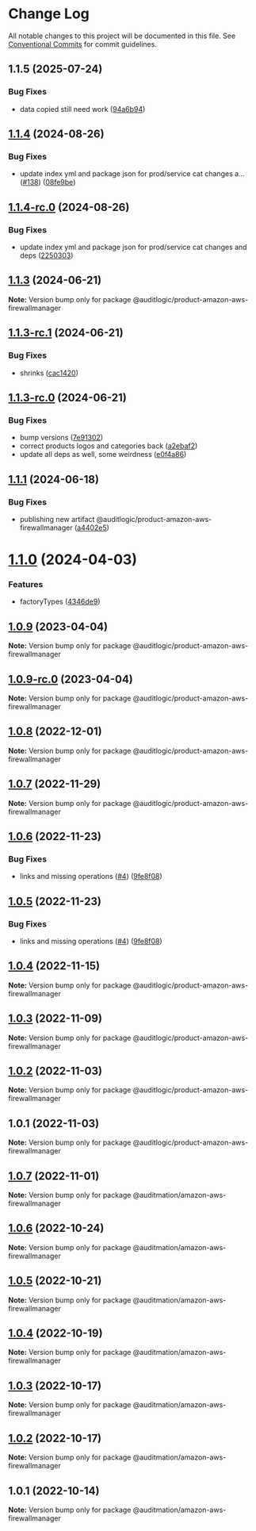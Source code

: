 # Change Log

All notable changes to this project will be documented in this file.
See [Conventional Commits](https://conventionalcommits.org) for commit guidelines.

## 1.1.5 (2025-07-24)


### Bug Fixes

* data copied still need work ([94a6b94](https://github.com/zerobias-org/product/commit/94a6b942fb0516367548599d739529536132755a))





## [1.1.4](https://github.com/auditlogic/product/compare/@auditlogic/product-amazon-aws-firewallmanager@1.1.3...@auditlogic/product-amazon-aws-firewallmanager@1.1.4) (2024-08-26)


### Bug Fixes

* update index yml and package json for prod/service cat changes a… ([#138](https://github.com/auditlogic/product/issues/138)) ([08fe9be](https://github.com/auditlogic/product/commit/08fe9beb1c8457462a19bc69caa02e6212d97e1a))





## [1.1.4-rc.0](https://github.com/auditlogic/product/compare/@auditlogic/product-amazon-aws-firewallmanager@1.1.3...@auditlogic/product-amazon-aws-firewallmanager@1.1.4-rc.0) (2024-08-26)


### Bug Fixes

* update index yml and package json for prod/service cat changes and deps ([2250303](https://github.com/auditlogic/product/commit/225030363a363608240135b7ebed386b28f01e4b))





## [1.1.3](https://github.com/auditlogic/product/compare/@auditlogic/product-amazon-aws-firewallmanager@1.1.3-rc.1...@auditlogic/product-amazon-aws-firewallmanager@1.1.3) (2024-06-21)

**Note:** Version bump only for package @auditlogic/product-amazon-aws-firewallmanager





## [1.1.3-rc.1](https://github.com/auditlogic/product/compare/@auditlogic/product-amazon-aws-firewallmanager@1.1.3-rc.0...@auditlogic/product-amazon-aws-firewallmanager@1.1.3-rc.1) (2024-06-21)


### Bug Fixes

* shrinks ([cac1420](https://github.com/auditlogic/product/commit/cac14200fefcd8183ab69fe89a47bd3f70f563e9))





## [1.1.3-rc.0](https://github.com/auditlogic/product/compare/@auditlogic/product-amazon-aws-firewallmanager@1.1.1...@auditlogic/product-amazon-aws-firewallmanager@1.1.3-rc.0) (2024-06-21)


### Bug Fixes

* bump versions ([7e91302](https://github.com/auditlogic/product/commit/7e913023b8b312150ed7762c32fbbe616be71de5))
* correct products logos and categories back ([a2ebaf2](https://github.com/auditlogic/product/commit/a2ebaf2efe8e232e6ff22c774c456048771f9469))
* update all deps as well, some weirdness ([e0f4a86](https://github.com/auditlogic/product/commit/e0f4a864714e2d3de6bbf3da014d5312fe53be2f))





## [1.1.1](https://github.com/auditlogic/product/compare/@auditlogic/product-amazon-aws-firewallmanager@1.1.0...@auditlogic/product-amazon-aws-firewallmanager@1.1.1) (2024-06-18)


### Bug Fixes

* publishing new artifact @auditlogic/product-amazon-aws-firewallmanager ([a4402e5](https://github.com/auditlogic/product/commit/a4402e5ad8920503ec7d81af370504771c1b1a67))





# [1.1.0](https://github.com/auditlogic/product/compare/@auditlogic/product-amazon-aws-firewallmanager@1.0.9...@auditlogic/product-amazon-aws-firewallmanager@1.1.0) (2024-04-03)


### Features

* factoryTypes ([4346de9](https://github.com/auditlogic/product/commit/4346de92693aee892fccf725338ffc7b80ab182b))





## [1.0.9](https://github.com/auditlogic/product/compare/@auditlogic/product-amazon-aws-firewallmanager@1.0.8...@auditlogic/product-amazon-aws-firewallmanager@1.0.9) (2023-04-04)

**Note:** Version bump only for package @auditlogic/product-amazon-aws-firewallmanager





## [1.0.9-rc.0](https://github.com/auditlogic/product/compare/@auditlogic/product-amazon-aws-firewallmanager@1.0.8...@auditlogic/product-amazon-aws-firewallmanager@1.0.9-rc.0) (2023-04-04)

**Note:** Version bump only for package @auditlogic/product-amazon-aws-firewallmanager





## [1.0.8](https://github.com/auditlogic/product/compare/@auditlogic/product-amazon-aws-firewallmanager@1.0.7...@auditlogic/product-amazon-aws-firewallmanager@1.0.8) (2022-12-01)

**Note:** Version bump only for package @auditlogic/product-amazon-aws-firewallmanager





## [1.0.7](https://github.com/auditlogic/product/compare/@auditlogic/product-amazon-aws-firewallmanager@1.0.6...@auditlogic/product-amazon-aws-firewallmanager@1.0.7) (2022-11-29)

**Note:** Version bump only for package @auditlogic/product-amazon-aws-firewallmanager





## [1.0.6](https://github.com/auditlogic/product/compare/@auditlogic/product-amazon-aws-firewallmanager@1.0.4...@auditlogic/product-amazon-aws-firewallmanager@1.0.6) (2022-11-23)


### Bug Fixes

* links and missing operations ([#4](https://github.com/auditlogic/product/issues/4)) ([9fe8f08](https://github.com/auditlogic/product/commit/9fe8f08fe7c57fdb79f991ac35bd6ac2e7dcad38))





## [1.0.5](https://github.com/auditlogic/product/compare/@auditlogic/product-amazon-aws-firewallmanager@1.0.4...@auditlogic/product-amazon-aws-firewallmanager@1.0.5) (2022-11-23)


### Bug Fixes

* links and missing operations ([#4](https://github.com/auditlogic/product/issues/4)) ([9fe8f08](https://github.com/auditlogic/product/commit/9fe8f08fe7c57fdb79f991ac35bd6ac2e7dcad38))





## [1.0.4](https://github.com/auditlogic/product/compare/@auditlogic/product-amazon-aws-firewallmanager@1.0.3...@auditlogic/product-amazon-aws-firewallmanager@1.0.4) (2022-11-15)

**Note:** Version bump only for package @auditlogic/product-amazon-aws-firewallmanager





## [1.0.3](https://github.com/auditlogic/product/compare/@auditlogic/product-amazon-aws-firewallmanager@1.0.2...@auditlogic/product-amazon-aws-firewallmanager@1.0.3) (2022-11-09)

**Note:** Version bump only for package @auditlogic/product-amazon-aws-firewallmanager





## [1.0.2](https://github.com/auditlogic/product/compare/@auditlogic/product-amazon-aws-firewallmanager@1.0.1...@auditlogic/product-amazon-aws-firewallmanager@1.0.2) (2022-11-03)

**Note:** Version bump only for package @auditlogic/product-amazon-aws-firewallmanager





## 1.0.1 (2022-11-03)

**Note:** Version bump only for package @auditlogic/product-amazon-aws-firewallmanager





## [1.0.7](https://github.com/auditmation/store-content/compare/@auditmation/amazon-aws-firewallmanager@1.0.6...@auditmation/amazon-aws-firewallmanager@1.0.7) (2022-11-01)

**Note:** Version bump only for package @auditmation/amazon-aws-firewallmanager





## [1.0.6](https://github.com/auditmation/store-content/compare/@auditmation/amazon-aws-firewallmanager@1.0.5...@auditmation/amazon-aws-firewallmanager@1.0.6) (2022-10-24)

**Note:** Version bump only for package @auditmation/amazon-aws-firewallmanager





## [1.0.5](https://github.com/auditmation/store-content/compare/@auditmation/amazon-aws-firewallmanager@1.0.4...@auditmation/amazon-aws-firewallmanager@1.0.5) (2022-10-21)

**Note:** Version bump only for package @auditmation/amazon-aws-firewallmanager





## [1.0.4](https://github.com/auditmation/store-content/compare/@auditmation/amazon-aws-firewallmanager@1.0.3...@auditmation/amazon-aws-firewallmanager@1.0.4) (2022-10-19)

**Note:** Version bump only for package @auditmation/amazon-aws-firewallmanager





## [1.0.3](https://github.com/auditmation/store-content/compare/@auditmation/amazon-aws-firewallmanager@1.0.2...@auditmation/amazon-aws-firewallmanager@1.0.3) (2022-10-17)

**Note:** Version bump only for package @auditmation/amazon-aws-firewallmanager





## [1.0.2](https://github.com/auditmation/store-content/compare/@auditmation/amazon-aws-firewallmanager@1.0.1...@auditmation/amazon-aws-firewallmanager@1.0.2) (2022-10-17)

**Note:** Version bump only for package @auditmation/amazon-aws-firewallmanager





## 1.0.1 (2022-10-14)

**Note:** Version bump only for package @auditmation/amazon-aws-firewallmanager
